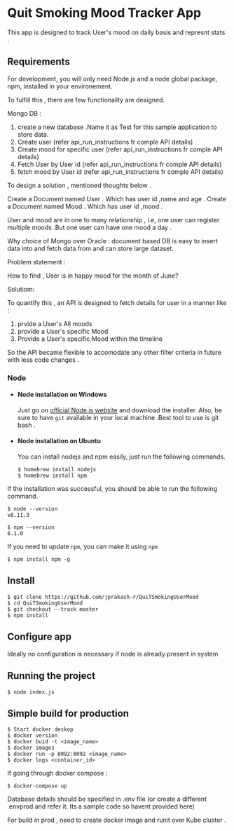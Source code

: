 # Quit Smoking Mood Tracker App

This app is designed to track User's mood on daily basis and represnt stats .

## Requirements

For development, you will only need Node.js and a node global package, npm, installed in your environement.

To fulfill this , there are few functionality are  designed.

Mongo DB :

  1. create a new database .Name it as Test for this sample application to store data.
  2. Create user (refer api_run_instructions fr comple API details)
  3. Create mood for specific user (refer api_run_instructions fr comple API details)
  4. Fetch User by User id (refer api_run_instructions fr comple API details)
  5. fetch mood by User id (refer api_run_instructions fr comple API details)

To design a solution , mentioned thoughts below .

Create a Document named User . Which has user id ,name and age .
Create a Document named Mood . Which has user id ,mood .

User and mood are in one to many relationship , i.e, one user can register multiple moods .But one user can have one mood a day .

Why choice of Mongo over Oracle : document based DB is easy to insert data into and fetch data from and can store large dataset.

 Problem statement :
 
 How to find , User is in happy mood for the month of June?

 Solutiom:

 To quantify this , an API is designed to fetch details for user in a manner like :
   1. prvide a User's All moods
   2. provide a User's specific Mood 
   3. Provide a User's specific Mood within the timeline

So the APi became flexible to accomodate any other filter criteria in future with less code changes .


### Node
- #### Node installation on Windows

  Just go on [official Node.js website](https://nodejs.org/) and download the installer.
Also, be sure to have `git` available in your local machine .Best tool to use is git bash .

- #### Node installation on Ubuntu

  You can install nodejs and npm easily, just run the following commands.

      $ homebrew install nodejs
      $ homebrew install npm


If the installation was successful, you should be able to run the following command.

    $ node --version
    v8.11.3

    $ npm --version
    6.1.0

If you need to update `npm`, you can make it using `npm`

    $ npm install npm -g


## Install

    $ git clone https://github.com/jprakash-r/QuiTSmokingUserMood
    $ cd QuiTSmokingUserMood
    $ git checkout --track master
    $ npm install

## Configure app

Ideally no configuration is necessary if node is already present in system

## Running the project

    $ node index.js

## Simple build for production

    $ Start docker deskop
    $ docker version
    $ docker buid -t <image_name>
    $ docker images
    $ docker run -p 8092:8092 <image_name>
    $ docker logs <container_id> 

If going through docker compose :

    $ docker-compose up

Database details should be specified in .env file (or create a different .envprod and refer it. Its a sample code so havent provided here)

For build in prod , need to create docker image and runit over Kube cluster .


  